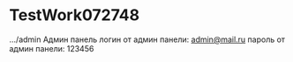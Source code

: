 # TestWork072748
.../admin  Админ панель
логин от админ панели: admin@mail.ru
пароль от админ панели: 123456
